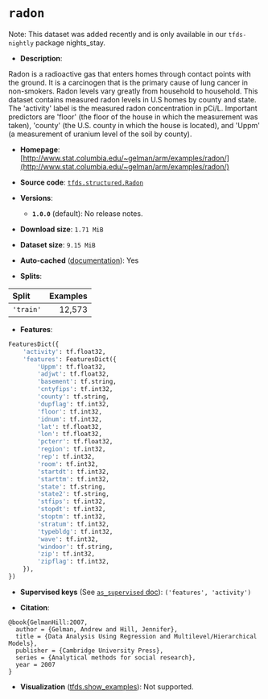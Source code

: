 <div itemscope itemtype="http://schema.org/Dataset">
  <div itemscope itemprop="includedInDataCatalog" itemtype="http://schema.org/DataCatalog">
    <meta itemprop="name" content="TensorFlow Datasets" />
  </div>

  <meta itemprop="name" content="radon" />
  <meta itemprop="description" content="Radon is a radioactive gas that enters homes through contact&#10;points with the ground. It is a carcinogen that is the primary cause of lung&#10;cancer in non-smokers. Radon levels vary greatly from household to household.&#10;This dataset contains measured radon levels in U.S homes by county and state.&#10;The &#x27;activity&#x27; label is the measured radon concentration in pCi/L. Important&#10;predictors are &#x27;floor&#x27; (the floor of the house in which the measurement was&#10;taken), &#x27;county&#x27; (the U.S. county in which the house is located), and &#x27;Uppm&#x27; (a&#10;measurement of uranium level of the soil by county).&#10;&#10;To use this dataset:&#10;&#10;```python&#10;import tensorflow_datasets as tfds&#10;&#10;ds = tfds.load(&#x27;radon&#x27;, split=&#x27;train&#x27;)&#10;for ex in ds.take(4):&#10;  print(ex)&#10;```&#10;&#10;See [the guide](https://www.tensorflow.org/datasets/overview) for more&#10;informations on [tensorflow_datasets](https://www.tensorflow.org/datasets).&#10;&#10;" />
  <meta itemprop="url" content="https://www.tensorflow.org/datasets/catalog/radon" />
  <meta itemprop="sameAs" content="http://www.stat.columbia.edu/~gelman/arm/examples/radon/" />
  <meta itemprop="citation" content="@book{GelmanHill:2007,&#10;  author = {Gelman, Andrew and Hill, Jennifer},&#10;  title = {Data Analysis Using Regression and Multilevel/Hierarchical Models},&#10;  publisher = {Cambridge University Press},&#10;  series = {Analytical methods for social research},&#10;  year = 2007&#10;}" />
</div>

# `radon`

Note: This dataset was added recently and is only available in our
`tfds-nightly` package
<span class="material-icons" title="Available only in the tfds-nightly package">nights_stay</span>.

*   **Description**:

Radon is a radioactive gas that enters homes through contact points with the
ground. It is a carcinogen that is the primary cause of lung cancer in
non-smokers. Radon levels vary greatly from household to household. This dataset
contains measured radon levels in U.S homes by county and state. The 'activity'
label is the measured radon concentration in pCi/L. Important predictors are
'floor' (the floor of the house in which the measurement was taken), 'county'
(the U.S. county in which the house is located), and 'Uppm' (a measurement of
uranium level of the soil by county).

*   **Homepage**:
    [http://www.stat.columbia.edu/~gelman/arm/examples/radon/](http://www.stat.columbia.edu/~gelman/arm/examples/radon/)

*   **Source code**:
    [`tfds.structured.Radon`](https://github.com/tensorflow/datasets/tree/master/tensorflow_datasets/structured/radon.py)

*   **Versions**:

    *   **`1.0.0`** (default): No release notes.

*   **Download size**: `1.71 MiB`

*   **Dataset size**: `9.15 MiB`

*   **Auto-cached**
    ([documentation](https://www.tensorflow.org/datasets/performances#auto-caching)):
    Yes

*   **Splits**:

Split     | Examples
:-------- | -------:
`'train'` | 12,573

*   **Features**:

```python
FeaturesDict({
    'activity': tf.float32,
    'features': FeaturesDict({
        'Uppm': tf.float32,
        'adjwt': tf.float32,
        'basement': tf.string,
        'cntyfips': tf.int32,
        'county': tf.string,
        'dupflag': tf.int32,
        'floor': tf.int32,
        'idnum': tf.int32,
        'lat': tf.float32,
        'lon': tf.float32,
        'pcterr': tf.float32,
        'region': tf.int32,
        'rep': tf.int32,
        'room': tf.int32,
        'startdt': tf.int32,
        'starttm': tf.int32,
        'state': tf.string,
        'state2': tf.string,
        'stfips': tf.int32,
        'stopdt': tf.int32,
        'stoptm': tf.int32,
        'stratum': tf.int32,
        'typebldg': tf.int32,
        'wave': tf.int32,
        'windoor': tf.string,
        'zip': tf.int32,
        'zipflag': tf.int32,
    }),
})
```

*   **Supervised keys** (See
    [`as_supervised` doc](https://www.tensorflow.org/datasets/api_docs/python/tfds/load#args)):
    `('features', 'activity')`

*   **Citation**:

```
@book{GelmanHill:2007,
  author = {Gelman, Andrew and Hill, Jennifer},
  title = {Data Analysis Using Regression and Multilevel/Hierarchical Models},
  publisher = {Cambridge University Press},
  series = {Analytical methods for social research},
  year = 2007
}
```

*   **Visualization**
    ([tfds.show_examples](https://www.tensorflow.org/datasets/api_docs/python/tfds/visualization/show_examples)):
    Not supported.

